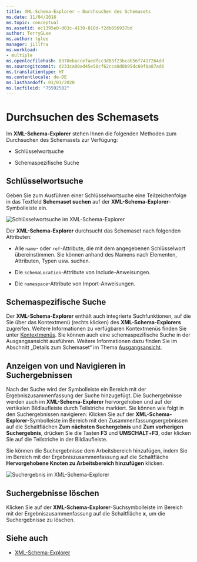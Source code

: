 ```yaml
---
title: XML-Schema-Explorer – Durchsuchen des Schemasets
ms.date: 11/04/2016
ms.topic: conceptual
ms.assetid: ec1395e0-d03c-4130-810d-f2db656937bd
author: TerryGLee
ms.author: tglee
manager: jillfra
ms.workload:
- multiple
ms.openlocfilehash: 8378ebaccefaedfcc3d83f23bcab56f7417264dd
ms.sourcegitcommit: d233ca00ad45e50cf62cca0d0b95dc69f0a87ad6
ms.translationtype: HT
ms.contentlocale: de-DE
ms.lasthandoff: 01/01/2020
ms.locfileid: "75592502"
---
```

# <a name="search-the-schema-set"></a>Durchsuchen des Schemasets

Im **XML-Schema-Explorer** stehen Ihnen die folgenden Methoden zum Durchsuchen des Schemasets zur Verfügung:

- Schlüsselwortsuche

- Schemaspezifische Suche

## <a name="keyword-search"></a>Schlüsselwortsuche

Geben Sie zum Ausführen einer Schlüsselwortsuche eine Teilzeichenfolge in das Textfeld **Schemaset suchen** auf der **XML-Schema-Explorer**-Symbolleiste ein.

![Schlüsselwortsuche im XML-Schema-Explorer](../xml-tools/media/schemaexplorersearch.gif)

Der **XML-Schema-Explorer** durchsucht das Schemaset nach folgenden Attributen:

- Alle `name`- oder `ref`-Attribute, die mit dem angegebenen Schlüsselwort übereinstimmen. Sie können anhand des Namens nach Elementen, Attributen, Typen usw. suchen.

- Die `schemaLocation`-Attribute von Include-Anweisungen.

- Die `namespace`-Attribute von Import-Anweisungen.

## <a name="schema-specific-search"></a>Schemaspezifische Suche

Der **XML-Schema-Explorer** enthält auch integrierte Suchfunktionen, auf die Sie über das Kontextmenü (rechts klicken) des **XML-Schema-Explorers** zugreifen. Weitere Informationen zu verfügbaren Kontextmenüs finden Sie unter [Kontextmenüs](../xml-tools/context-menus-xml-schema-explorer.md). Sie können auch eine schemaspezifische Suche in der Ausgangsansicht ausführen. Weitere Informationen dazu finden Sie im Abschnitt „Details zum Schemaset“ im Thema [Ausgangsansicht](../xml-tools/start-view.md).

## <a name="display-and-navigate-search-results"></a>Anzeigen von und Navigieren in Suchergebnissen

Nach der Suche wird der Symbolleiste ein Bereich mit der Ergebniszusammenfassung der Suche hinzugefügt. Die Suchergebnisse werden auch im **XML-Schema-Explorer** hervorgehoben und auf der vertikalen Bildlaufleiste durch Teilstriche markiert. Sie können wie folgt in den Suchergebnissen navigieren: Klicken Sie auf der **XML-Schema-Explorer**-Symbolleiste im Bereich mit den Zusammenfassungsergebnissen auf die Schaltflächen **Zum nächsten Suchergebnis** und **Zum vorherigen Suchergebnis**, drücken Sie die Tasten **F3** und **UMSCHALT**+**F3**, oder klicken Sie auf die Teilstriche in der Bildlaufleiste.

Sie können die Suchergebnisse dem Arbeitsbereich hinzufügen, indem Sie im Bereich mit der Ergebniszusammenfassung auf die Schaltfläche **Hervorgehobene Knoten zu Arbeitsbereich hinzufügen** klicken.

![Suchergebnis im XML-Schema-Explorer](../xml-tools/media/schemaexplorersearchresult.gif)

## <a name="clear-search-results"></a>Suchergebnisse löschen

Klicken Sie auf der **XML-Schema-Explorer**-Suchsymbolleiste im Bereich mit der Ergebniszusammenfassung auf die Schaltfläche **x**, um die Suchergebnisse zu löschen.

## <a name="see-also"></a>Siehe auch

- [XML-Schema-Explorer](../xml-tools/xml-schema-explorer.md)
